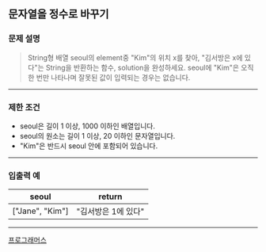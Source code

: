 ## 문자열을 정수로 바꾸기


### 문제 설명
> String형 배열 seoul의 element중 "Kim"의 위치 x를 찾아, "김서방은 x에 있다"는 String을 반환하는 함수, solution을 완성하세요. 
> seoul에 "Kim"은 오직 한 번만 나타나며 잘못된 값이 입력되는 경우는 없습니다.

---

### 제한 조건
* seoul은 길이 1 이상, 1000 이하인 배열입니다.
* seoul의 원소는 길이 1 이상, 20 이하인 문자열입니다.
* "Kim"은 반드시 seoul 안에 포함되어 있습니다.

---

### 입출력 예
|      seoul      |    return    |
|:---------------:|:------------:|
| ["Jane", "Kim"] | "김서방은 1에 있다" |

---

[프로그래머스](https://school.programmers.co.kr/learn/courses/30/lessons/12919)
